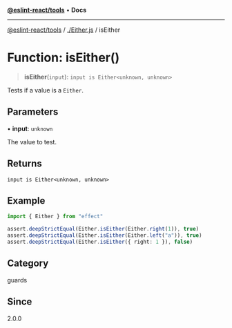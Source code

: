 [**@eslint-react/tools**](../../README.md) • **Docs**

***

[@eslint-react/tools](../../README.md) / [./Either.js](../README.md) / isEither

# Function: isEither()

> **isEither**(`input`): `input is Either<unknown, unknown>`

Tests if a value is a `Either`.

## Parameters

• **input**: `unknown`

The value to test.

## Returns

`input is Either<unknown, unknown>`

## Example

```ts
import { Either } from "effect"

assert.deepStrictEqual(Either.isEither(Either.right(1)), true)
assert.deepStrictEqual(Either.isEither(Either.left("a")), true)
assert.deepStrictEqual(Either.isEither({ right: 1 }), false)
```

## Category

guards

## Since

2.0.0
